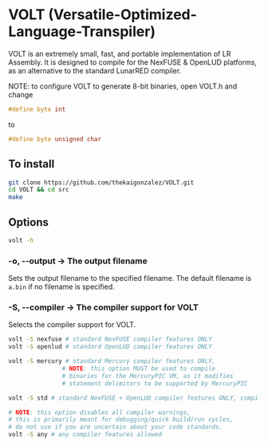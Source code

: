 # VOLT (Versatile-Optimized-Language-Transpiler)

VOLT is an extremely small, fast, and portable implementation of LR Assembly. It
is designed to compile for the NexFUSE & OpenLUD platforms, as an alternative to
the standard LunarRED compiler.

NOTE: to configure VOLT to generate 8-bit binaries, open VOLT.h and change

```c
#define byte int
```

to

```c
#define byte unsigned char
```

## To install

```bash
git clone https://github.com/thekaigonzalez/VOLT.git
cd VOLT && cd src
make
```

## Options

```bash
volt -h
```

### -o, --output -> The output filename

Sets the output filename to the specified filename. The default filename is
`a.bin` if no filename is specified.

### -S, --compiler -> The compiler support for VOLT

Selects the compiler support for VOLT.

```bash
volt -S nexfuse # standard NexFUSE compiler features ONLY
volt -S openlud # standard OpenLUD compiler features ONLY

volt -S mercury # standard Mercury compiler features ONLY, 
               # NOTE: this option MUST be used to compile 
               # binaries for the MercuryPIC VM, as it modifies 
               # statement delimiters to be supported by MercuryPIC

volt -S std # standard NexFUSE + OpenLUD compiler features ONLY, compiler/bytecode extensions disabled

# NOTE: this option disables all compiler warnings, 
# this is primarily meant for debugging/quick build/run cycles, 
# do not use if you are uncertain about your code standards.
volt -S any # any compiler features allowed
```
